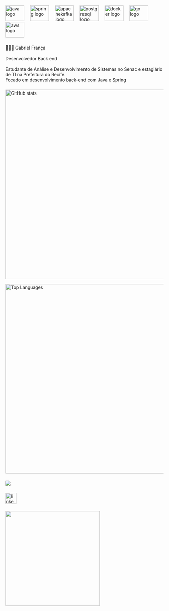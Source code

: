 <div align="left">
  <img src="https://cdn.jsdelivr.net/gh/devicons/devicon/icons/java/java-original.svg" height="50" width="60" alt="java logo" style="margin-right:15px;" />
  <img src="https://cdn.jsdelivr.net/gh/devicons/devicon/icons/spring/spring-original.svg" height="50" width="60" alt="spring logo" style="margin-right:15px;" />
  <img src="https://cdn.jsdelivr.net/gh/devicons/devicon/icons/apachekafka/apachekafka-original.svg" height="50" width="60" alt="apachekafka logo" style="margin-right:15px;" />
  <img src="https://cdn.jsdelivr.net/gh/devicons/devicon/icons/postgresql/postgresql-original.svg" height="50" width="60" alt="postgresql logo" style="margin-right:15px;" />
  <img src="https://cdn.jsdelivr.net/gh/devicons/devicon/icons/docker/docker-original.svg" height="50" width="60" alt="docker logo" style="margin-right:15px;" />
  <img src="https://cdn.jsdelivr.net/gh/devicons/devicon/icons/go/go-original.svg" height="50" width="60" alt="go logo" style="margin-right:15px;" />
  <img src="https://cdn.jsdelivr.net/gh/devicons/devicon/icons/amazonwebservices/amazonwebservices-line-wordmark.svg" height="50" width="60" alt="aws logo" />
</div>



###

<p align="left">👩🏻‍💻 Gabriel França<br><br>Desenvolvedor Back end<br><br>Estudante de Análise e Desenvolvimento de Sistemas no Senac e estagiário de TI na Prefeitura do Recife.<br>Focado em desenvolvimento back-end com Java e Spring</p>

###

<div align="left">
  <!-- Stats Graph maior -->
  <img 
    src="https://github-readme-stats.vercel.app/api?username=gabrielfranca42&hide_title=false&hide_rank=false&show_icons=true&include_all_commits=true&count_private=true&disable_animations=false&theme=dracula&locale=en&hide_border=false" 
    width="600" 
    alt="GitHub stats"  
  />

  <!-- Languages Graph maior -->
  <img 
    src="https://github-readme-stats.vercel.app/api/top-langs?username=gabrielfranca42&locale=en&hide_title=false&layout=compact&card_width=600&langs_count=10&theme=dracula&hide_border=false" 
    width="600" 
    alt="Top Languages"  
  />
</div>

###

<div align="left">
  <img src="https://visitor-badge.laobi.icu/badge?page_id=gabrielfranca42.gabrielfranca42&"  />
</div>

###

<div align="left">
  <a href="https://www.linkedin.com/in/gabriel-eduardo-de-moura-frança-2190a1300" target="_blank">
    <img src="https://img.shields.io/static/v1?message=LinkedIn&logo=linkedin&label=&color=0077B5&logoColor=white&labelColor=&style=for-the-badge" height="35" alt="linkedin logo"  />
  </a>
</div>


###

<img align="left" height="300" src="https://media2.giphy.com/media/v1.Y2lkPTZjMDliOTUyYXduYWxqb2VtemczeTNuaWkzb3RucWNmZnVsZ24weTh0ODEwNHNjZCZlcD12MV9naWZzX3NlYXJjaCZjdD1n/pVGsAWjzvXcZW4ZBTE/giphy.gif"  />

###



